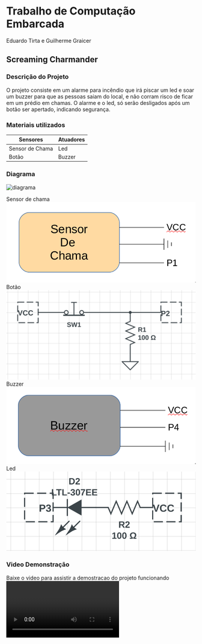 # Trabalho de Computação Embarcada
Eduardo Tirta e Guilherme Graicer

## Screaming Charmander
### Descrição do Projeto
O projeto consiste em um alarme para incêndio que irá piscar um led e soar um buzzer para que as pessoas saiam do local, e não corram risco de ficar em um prédio em chamas. O alarme e o led, só serão desligados após um botão ser apertado, indicando segurança.

### Materiais utilizados
|**Sensores**|**Atuadores**|
| --------   | ---------   |
|Sensor de Chama|  Led   |
|    Botão      | Buzzer |

### Diagrama
![diagrama](imgs/diagramaDetalhado.png)


Sensor de chama
![chama](imgs/chama.png)
Botão
![botao](imgs/botao.png)
Buzzer
![buzzer](imgs/buzzer.png)
Led
![led](imgs/led.png)

### Video Demonstração
Baixe o video para assistir a demostracao do projeto funcionando
![Video](imgs/demonstracao.mp4)
